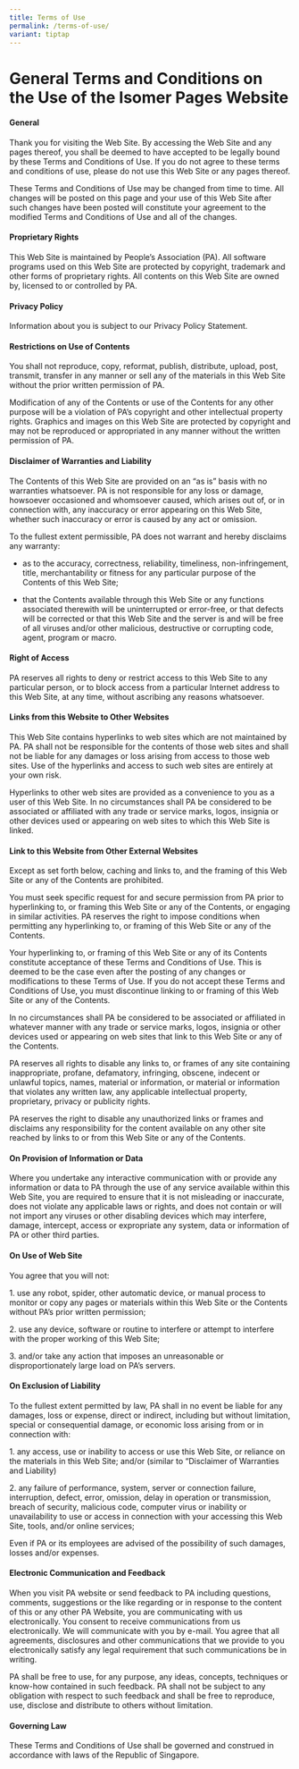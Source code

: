 ```yaml
---
title: Terms of Use
permalink: /terms-of-use/
variant: tiptap
---
```

<h1><strong>General Terms and Conditions on the Use of the Isomer Pages Website</strong></h1>
<h4><strong>General</strong></h4>
<p>Thank you for visiting the Web Site. By accessing the Web Site and any
pages thereof, you shall be deemed to have accepted to be legally bound
by these Terms and Conditions of Use. If you do not agree to these terms
and conditions of use, please do not use this Web Site or any pages thereof.</p>
<p>These Terms and Conditions of Use may be changed from time to time. All
changes will be posted on this page and your use of this Web Site after
such changes have been posted will constitute your agreement to the modified
Terms and Conditions of Use and all of the changes.</p>
<h4><strong>Proprietary Rights</strong></h4>
<p>This Web Site is maintained by People’s Association (PA). All software
programs used on this Web Site are protected by copyright, trademark and
other forms of proprietary rights. All contents on this Web Site are owned
by, licensed to or controlled by PA.</p>
<h4><strong>Privacy Policy</strong></h4>
<p>Information about you is subject to our Privacy Policy Statement.</p>
<h4><strong>Restrictions on Use of Contents</strong></h4>
<p>You shall not reproduce, copy, reformat, publish, distribute, upload,
post, transmit, transfer in any manner or sell any of the materials in
this Web Site without the prior written permission of PA.</p>
<p>Modification of any of the Contents or use of the Contents for any other
purpose will be a violation of PA’s copyright and other intellectual property
rights. Graphics and images on this Web Site are protected by copyright
and may not be reproduced or appropriated in any manner without the written
permission of PA.</p>
<h4><strong>Disclaimer of Warranties and Liability</strong></h4>
<p>The Contents of this Web Site are provided on an “as is” basis with no
warranties whatsoever. PA is not responsible for any loss or damage, howsoever
occasioned and whomsoever caused, which arises out of, or in connection
with, any inaccuracy or error appearing on this Web Site, whether such
inaccuracy or error is caused by any act or omission.</p>
<p>To the fullest extent permissible, PA does not warrant and hereby disclaims
any warranty:</p>
<ul data-tight="true" class="tight">
<li>
<p>as to the accuracy, correctness, reliability, timeliness, non-infringement,
title, merchantability or fitness for any particular purpose of the Contents
of this Web Site;</p>
</li>
<li>
<p>that the Contents available through this Web Site or any functions associated
therewith will be uninterrupted or error-free, or that defects will be
corrected or that this Web Site and the server is and will be free of all
viruses and/or other malicious, destructive or corrupting code, agent,
program or macro.</p>
</li>
</ul>
<h4><strong>Right of Access</strong></h4>
<p>PA reserves all rights to deny or restrict access to this Web Site to
any particular person, or to block access from a particular Internet address
to this Web Site, at any time, without ascribing any reasons whatsoever.</p>
<h4><strong>Links from this Website to Other Websites</strong></h4>
<p>This Web Site contains hyperlinks to web sites which are not maintained
by PA. PA shall not be responsible for the contents of those web sites
and shall not be liable for any damages or loss arising from access to
those web sites. Use of the hyperlinks and access to such web sites are
entirely at your own risk.</p>
<p>Hyperlinks to other web sites are provided as a convenience to you as
a user of this Web Site. In no circumstances shall PA be considered to
be associated or affiliated with any trade or service marks, logos, insignia
or other devices used or appearing on web sites to which this Web Site
is linked.</p>
<h4><strong>Link to this Website from Other External Websites</strong></h4>
<p>Except as set forth below, caching and links to, and the framing of this
Web Site or any of the Contents are prohibited.</p>
<p>You must seek specific request for and secure permission from PA prior
to hyperlinking to, or framing this Web Site or any of the Contents, or
engaging in similar activities. PA reserves the right to impose conditions
when permitting any hyperlinking to, or framing of this Web Site or any
of the Contents.</p>
<p>Your hyperlinking to, or framing of this Web Site or any of its Contents
constitute acceptance of these Terms and Conditions of Use. This is deemed
to be the case even after the posting of any changes or modifications to
these Terms of Use. If you do not accept these Terms and Conditions of
Use, you must discontinue linking to or framing of this Web Site or any
of the Contents.</p>
<p>In no circumstances shall PA be considered to be associated or affiliated
in whatever manner with any trade or service marks, logos, insignia or
other devices used or appearing on web sites that link to this Web Site
or any of the Contents.</p>
<p>PA reserves all rights to disable any links to, or frames of any site
containing inappropriate, profane, defamatory, infringing, obscene, indecent
or unlawful topics, names, material or information, or material or information
that violates any written law, any applicable intellectual property, proprietary,
privacy or publicity rights.</p>
<p>PA reserves the right to disable any unauthorized links or frames and
disclaims any responsibility for the content available on any other site
reached by links to or from this Web Site or any of the Contents.</p>
<h4><strong>On Provision of Information or Data</strong></h4>
<p>Where you undertake any interactive communication with or provide any
information or data to PA through the use of any service available within
this Web Site, you are required to ensure that it is not misleading or
inaccurate, does not violate any applicable laws or rights, and does not
contain or will not import any viruses or other disabling devices which
may interfere, damage, intercept, access or expropriate any system, data
or information of PA or other third parties.</p>
<h4><strong>On Use of Web Site</strong></h4>
<p>You agree that you will not:</p>
<p>1. use any robot, spider, other automatic device, or manual process to
monitor or copy any pages or materials within this Web Site or the Contents
without PA’s prior written permission;</p>
<p>2. use any device, software or routine to interfere or attempt to interfere
with the proper working of this Web Site;</p>
<p>3. and/or take any action that imposes an unreasonable or disproportionately
large load on PA’s servers.</p>
<h4><strong>On Exclusion of Liability</strong></h4>
<p>To the fullest extent permitted by law, PA shall in no event be liable
for any damages, loss or expense, direct or indirect, including but without
limitation, special or consequential damage, or economic loss arising from
or in connection with:</p>
<p>1. any access, use or inability to access or use this Web Site, or reliance
on the materials in this Web Site; and/or (similar to “Disclaimer of Warranties
and Liability)</p>
<p>2. any failure of performance, system, server or connection failure, interruption,
defect, error, omission, delay in operation or transmission, breach of
security, malicious code, computer virus or inability or unavailability
to use or access in connection with your accessing this Web Site, tools,
and/or online services;</p>
<p>Even if PA or its employees are advised of the possibility of such damages,
losses and/or expenses.</p>
<h4><strong>Electronic Communication and Feedback</strong></h4>
<p>When you visit PA website or send feedback to PA including questions,
comments, suggestions or the like regarding or in response to the content
of this or any other PA Website, you are communicating with us electronically.
You consent to receive communications from us electronically. We will communicate
with you by e-mail. You agree that all agreements, disclosures and other
communications that we provide to you electronically satisfy any legal
requirement that such communications be in writing.</p>
<p>PA shall be free to use, for any purpose, any ideas, concepts, techniques
or know-how contained in such feedback. PA shall not be subject to any
obligation with respect to such feedback and shall be free to reproduce,
use, disclose and distribute to others without limitation.</p>
<h4><strong>Governing Law</strong></h4>
<p>These Terms and Conditions of Use shall be governed and construed in accordance
with laws of the Republic of Singapore.</p>